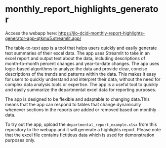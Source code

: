 # monthly_report_highlights_generator

Access the webapp here: https://jlo-dcjd-monthly-report-highlights-generator-app-qtkmu5.streamlit.app/

The table-to-text app is a tool that helps users quickly and easily generate text summaries of their excel data. The app uses Streamlit to take in an excel report and output text about the data, including descriptions of month-to-month percent changes and year-to-date changes. The app uses logic-based algorithms to analyze the data and provide clear, concise descriptions of the trends and patterns within the data. This makes it easy for users to quickly understand and interpret their data, without the need for complex data analysis tools or expertise. The app is a useful tool to quickly and easily summarize the departmental excel data for reporting purposes.

The app is designed to be flexible and adaptable to changing data.This means that the app can respond to tables that change dynamically whenever sections in the reports are added or removed based on monthly data.

To try out the app, upload the `departmental_report_example.xlsx` from this repository to the webapp and it will generate a highlights report. Please note that the excel file contains fictitious data which is used for demonstration purposes only.